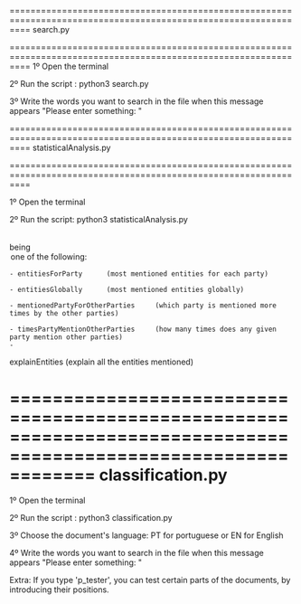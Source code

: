 ﻿================================================================================================================
search.py


================================================================================================================
1º Open the terminal



2º Run the script
: python3 search.py



3º Write the words you want to search in the file when this message appears
"Please enter something: "




================================================================================================================
statisticalAnalysis.py

================================================================================================================

1º Open the terminal



2º Run the script: 
python3 statisticalAnalysis.py <option>
   

being <option> one of the following:

	- entitiesForParty 		(most mentioned entities for each party)

	- entitiesGlobally 		(most mentioned entities globally)

	- mentionedPartyForOtherParties 	(which party is mentioned more times by the other parties)

	- timesPartyMentionOtherParties 	(how many times does any given party mention other parties)
	- 
explainEntities 		(explain all the entities mentioned)





================================================================================================================
classification.py
================================================================================================================

1º Open the terminal



2º Run the script
: python3 classification.py


3º Choose the document's language: PT for portuguese or EN for English 

4º Write the words you want to search in the file when this message appears
"Please enter something: "



   Extra: If you type 'p_tester', you can test certain parts of the documents, by introducing their positions.

